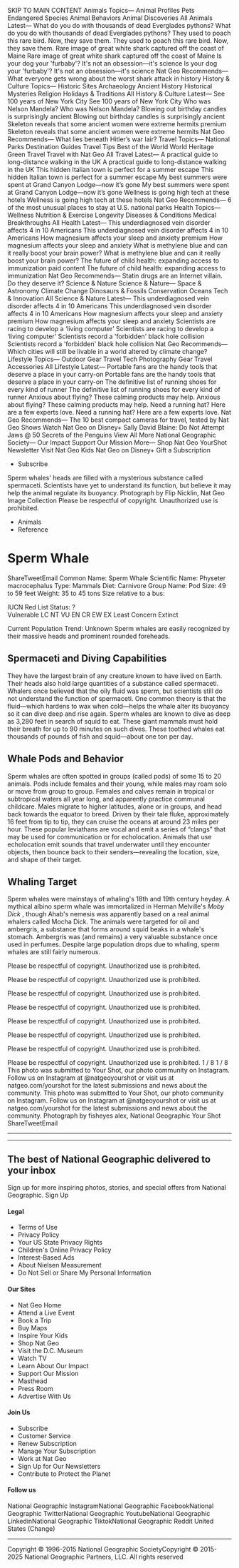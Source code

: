 SKIP TO MAIN CONTENT
[](https://www.nationalgeographic.com/ "National Geographic")
Animals
Topics—
Animal Profiles
Pets
Endangered Species
Animal Behaviors
Animal Discoveries
All Animals
Latest—
What do you do with thousands of dead Everglades pythons?
What do you do with thousands of dead Everglades pythons?
They used to poach this rare bird. Now, they save them.
They used to poach this rare bird. Now, they save them.
Rare image of great white shark captured off the coast of Maine
Rare image of great white shark captured off the coast of Maine
Is your dog your 'furbaby'? It's not an obsession—it's science
Is your dog your 'furbaby'? It's not an obsession—it's science
Nat Geo Recommends—
What everyone gets wrong about the worst shark attack in history
History & Culture
Topics—
Historic Sites
Archaeology
Ancient History
Historical Mysteries
Religion
Holidays & Traditions
All History & Culture
Latest—
See 100 years of New York City
See 100 years of New York City
Who was Nelson Mandela?
Who was Nelson Mandela?
Blowing out birthday candles is surprisingly ancient
Blowing out birthday candles is surprisingly ancient
Skeleton reveals that some ancient women were extreme hermits
premium
Skeleton reveals that some ancient women were extreme hermits
Nat Geo Recommends—
What lies beneath Hitler’s war lair?
Travel
Topics—
National Parks
Destination Guides
Travel Tips
Best of the World
World Heritage
Green Travel
Travel with Nat Geo
All Travel
Latest—
A practical guide to long-distance walking in the UK
A practical guide to long-distance walking in the UK
This hidden Italian town is perfect for a summer escape
This hidden Italian town is perfect for a summer escape
My best summers were spent at Grand Canyon Lodge—now it’s gone
My best summers were spent at Grand Canyon Lodge—now it’s gone
Wellness is going high tech at these hotels
Wellness is going high tech at these hotels
Nat Geo Recommends—
6 of the most unusual places to stay at U.S. national parks
Health
Topics—
Wellness
Nutrition & Exercise
Longevity
Diseases & Conditions
Medical Breakthroughs
All Health
Latest—
This underdiagnosed vein disorder affects 4 in 10 Americans
This underdiagnosed vein disorder affects 4 in 10 Americans
How magnesium affects your sleep and anxiety
premium
How magnesium affects your sleep and anxiety
What is methylene blue and can it really boost your brain power?
What is methylene blue and can it really boost your brain power?
The future of child health: expanding access to immunization
paid content
The future of child health: expanding access to immunization
Nat Geo Recommends—
Statin drugs are an Internet villain. Do they deserve it?
Science & Nature
Science & Nature—
Space & Astronomy
Climate Change
Dinosaurs & Fossils
Conservation
Oceans
Tech & Innovation
All Science & Nature
Latest—
This underdiagnosed vein disorder affects 4 in 10 Americans
This underdiagnosed vein disorder affects 4 in 10 Americans
How magnesium affects your sleep and anxiety
premium
How magnesium affects your sleep and anxiety
Scientists are racing to develop a ‘living computer’
Scientists are racing to develop a ‘living computer’
Scientists record a 'forbidden' black hole collision
Scientists record a 'forbidden' black hole collision
Nat Geo Recommends—
Which cities will still be livable in a world altered by climate change?
Lifestyle
Topics—
Outdoor Gear
Travel Tech
Photography Gear
Travel Accessories
All Lifestyle
Latest—
Portable fans are the handy tools that deserve a place in your carry-on
Portable fans are the handy tools that deserve a place in your carry-on
The definitive list of running shoes for every kind of runner
The definitive list of running shoes for every kind of runner
Anxious about flying? These calming products may help.
Anxious about flying? These calming products may help.
Need a running hat? Here are a few experts love.
Need a running hat? Here are a few experts love.
Nat Geo Recommends—
The 10 best compact cameras for travel, tested by Nat Geo
Shows
Watch Nat Geo on Disney+
Sally
David Blaine: Do Not Attempt
Jaws @ 50
Secrets of the Penguins
View All
More
National Geographic Society⁠—
Our Impact
Support Our Mission
More—
Shop Nat Geo
YourShot
Newsletter
Visit Nat Geo Kids
Nat Geo on Disney+
Gift a Subscription
  * Subscribe



Sperm whales' heads are filled with a mysterious substance called spermaceti. Scientists have yet to understand its function, but believe it may help the animal regulate its buoyancy.
Photograph by Flip Nicklin, Nat Geo Image Collection
Please be respectful of copyright. Unauthorized use is prohibited.
  * Animals
  * Reference


# Sperm Whale
ShareTweetEmail Common Name: 
    Sperm Whale Scientific Name: 
    Physeter macrocephalus Type: 
    Mammals Diet: 
    Carnivore Group Name: 
    Pod Size: 
    49 to 59 feet Weight: 
    35 to 45 tons Size relative to a bus: 
    

 

IUCN Red List Status: ?  
     Vulnerable
LC
NT
VU
EN
CR
EW
EX
Least Concern Extinct 

Current Population Trend: 
    Unknown
Sperm whales are easily recognized by their massive heads and prominent rounded foreheads.
## Spermaceti and Diving Capabilities
They have the largest brain of any creature known to have lived on Earth. Their heads also hold large quantities of a substance called spermaceti. Whalers once believed that the oily fluid was sperm, but scientists still do not understand the function of spermaceti. One common theory is that the fluid—which hardens to wax when cold—helps the whale alter its buoyancy so it can dive deep and rise again. Sperm whales are known to dive as deep as 3,280 feet in search of squid to eat. These giant mammals must hold their breath for up to 90 minutes on such dives.
These toothed whales eat thousands of pounds of fish and squid—about one ton per day.
## Whale Pods and Behavior
Sperm whales are often spotted in groups (called pods) of some 15 to 20 animals. Pods include females and their young, while males may roam solo or move from group to group. Females and calves remain in tropical or subtropical waters all year long, and apparently practice communal childcare. Males migrate to higher latitudes, alone or in groups, and head back towards the equator to breed. Driven by their tale fluke, approximately 16 feet from tip to tip, they can cruise the oceans at around 23 miles per hour.
These popular leviathans are vocal and emit a series of “clangs” that may be used for communication or for echolocation. Animals that use echolocation emit sounds that travel underwater until they encounter objects, then bounce back to their senders—revealing the location, size, and shape of their target.
## Whaling Target
Sperm whales were mainstays of whaling's 18th and 19th century heyday. A mythical albino sperm whale was immortalized in Herman Melville's _Moby Dick_ , though Ahab's nemesis was apparently based on a real animal whalers called Mocha Dick. The animals were targeted for oil and ambergris, a substance that forms around squid beaks in a whale's stomach. Ambergris was (and remains) a very valuable substance once used in perfumes.
Despite large population drops due to whaling, sperm whales are still fairly numerous.

Please be respectful of copyright. Unauthorized use is prohibited.

Please be respectful of copyright. Unauthorized use is prohibited.

Please be respectful of copyright. Unauthorized use is prohibited.

Please be respectful of copyright. Unauthorized use is prohibited.

Please be respectful of copyright. Unauthorized use is prohibited.

Please be respectful of copyright. Unauthorized use is prohibited.

Please be respectful of copyright. Unauthorized use is prohibited.

Please be respectful of copyright. Unauthorized use is prohibited.
1 / 8
1 / 8
This photo was submitted to Your Shot, our photo community on Instagram. Follow us on Instagram at @natgeoyourshot or visit us at natgeo.com/yourshot for the latest submissions and news about the community.
This photo was submitted to Your Shot, our photo community on Instagram. Follow us on Instagram at @natgeoyourshot or visit us at natgeo.com/yourshot for the latest submissions and news about the community.
Photograph by fisheyes alex, National Geographic Your Shot
ShareTweetEmail
* * *
* * *
## The best of National Geographic delivered to your inbox
Sign up for more inspiring photos, stories, and special offers from National Geographic.
Sign Up
#### Legal
  * Terms of Use
  * Privacy Policy
  * Your US State Privacy Rights
  * Children's Online Privacy Policy
  * Interest-Based Ads
  * About Nielsen Measurement
  * Do Not Sell or Share My Personal Information


#### Our Sites
  * Nat Geo Home
  * Attend a Live Event
  * Book a Trip
  * Buy Maps
  * Inspire Your Kids
  * Shop Nat Geo
  * Visit the D.C. Museum
  * Watch TV
  * Learn About Our Impact
  * Support Our Mission
  * Masthead
  * Press Room
  * Advertise With Us


#### Join Us
  * Subscribe
  * Customer Service
  * Renew Subscription
  * Manage Your Subscription
  * Work at Nat Geo
  * Sign Up for Our Newsletters
  * Contribute to Protect the Planet


#### Follow us
National Geographic InstagramNational Geographic FacebookNational Geographic TwitterNational Geographic YoutubeNational Geographic LinkedinNational Geographic TiktokNational Geographic Reddit
United States (Change)
* * *
[](https://www.nationalgeographic.com/ "National Geographic Logo")
Copyright © 1996-2015 National Geographic SocietyCopyright © 2015-2025 National Geographic Partners, LLC. All rights reserved